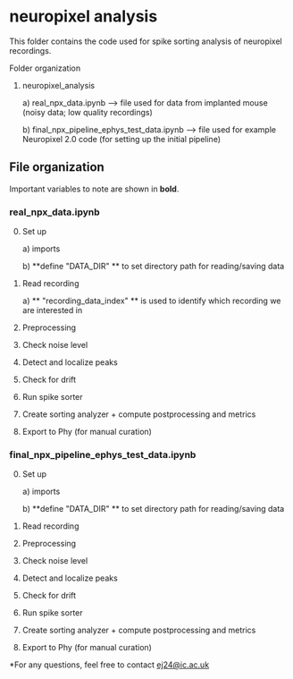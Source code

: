 # neuropixel analysis

This folder contains the code used for spike sorting analysis of neuropixel recordings.

Folder organization

1) neuropixel_analysis

	a) real_npx_data.ipynb --> file used for data from implanted mouse (noisy data; low quality recordings)
	
	b) final_npx_pipeline_ephys_test_data.ipynb --> file used for example Neuropixel 2.0 code (for setting up the initial pipeline)
	
## File organization

Important variables to note are shown in **bold**. 

### real_npx_data.ipynb 

0) Set up 

	a) imports
	
	b) **define "DATA_DIR" ** to set directory path for reading/saving data
	
1) Read recording

	a) ** "recording_data_index"  ** is used to identify which recording we are interested in 
	
2) Preprocessing
	
3) Check noise level

4) Detect and localize peaks

5) Check for drift

6) Run spike sorter

7) Create sorting analyzer + compute postprocessing and metrics

8) Export to Phy (for manual curation) 

### final_npx_pipeline_ephys_test_data.ipynb 

0) Set up 

	a) imports
	
	b) **define "DATA_DIR" ** to set directory path for reading/saving data
	
1) Read recording
	
2) Preprocessing
	
3) Check noise level

4) Detect and localize peaks

5) Check for drift

6) Run spike sorter

7) Create sorting analyzer + compute postprocessing and metrics

8) Export to Phy (for manual curation) 


*For any questions, feel free to contact ej24@ic.ac.uk
	
